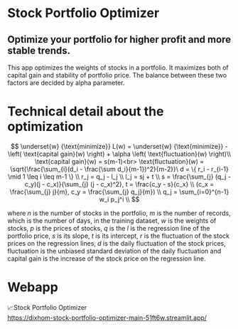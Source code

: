 # Stock Portfolio Optimizer

## Optimize your portfolio for higher profit and more stable trends.

This app optimizes the weights of stocks in a portfolio. It maximizes both of capital gain and stability of portfolio price.
The balance between these two factors are decided by alpha parameter.

# Technical detail about the optimization

$$
\underset{w} {\text{minimize}} L(w) = \underset{w} {\text{minimize}} -\left( \text{capital gain}(w) \right) + \alpha \left( \text{fluctuation}(w)  \right)\\
\text{capital gain}(w) = s(m-1)<br>
\text{fluctuation}(w) = \sqrt{\frac{\sum_{i}(d_i - \frac{\sum d_i}{m-1})^2}{m-2}}\
d = \{ r_i - r_{i-1} \mid 1 \leq i \leq m-1 \} \\
r_j = q_j - l_j \\
l_j = sj + t \\
s = \frac{\sum_{j} (q_j - c_y)(j - c_x)}{\sum_{j} (j - c_x)^2}, t = \frac{c_y - s}{c_x} \\
(c_x = \frac{\sum_{j} j}{m}, c_y = \frac{\sum_{j} q_j}{m}) \\
q_j = \sum_{i=0}^{n-1} w_i p_j^i \\
$$

where $n$ is the number of stocks in the portfolio, $m$ is the number of records, which is the number of days, in the training dataset, $w$ is the weights of stocks, $p$ is the prices of stocks, $q$ is the $l$ is the regression line of the portfolio price, $s$ is its slope, $t$ is its intercept, $r$ is the fluctuation of the stock prices on the regression lines, $d$ is the daily fluctuation of the stock prices, $\text{fluctuation}$ is the unbiased standard deviation of the daily fluctuation and $\text{capital gain}$ is the increase of the stock price on the regression line.

# Webapp

📈Stock Portfolio Optimizer  
https://dixhom-stock-portfolio-optimizer-main-51ft6w.streamlit.app/
